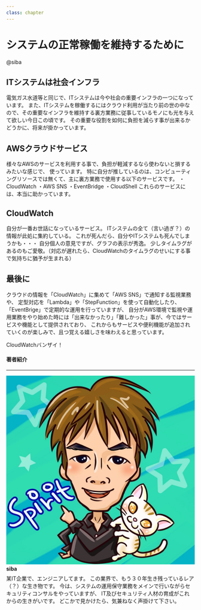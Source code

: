 ```yaml
---
class: chapter
---
```



# システムの正常稼働を維持するために

<div class="flush-right">@siba</div>

## ITシステムは社会インフラ
電気ガス水道等と同じで、ITシステムは今や社会の重要インフラの一つになっています。
また、ITシステムを稼働するにはクラウド利用が当たり前の世の中なので、その重要なインフラを維持する裏方業務に従事しているモノにも光を与えて欲しい今日この頃です。
その重要な役割を如何に負担を減らす事が出来るかどうかに、将来が掛かっています。

## AWSクラウドサービス
様々なAWSのサービスを利用する事で、負担が軽減するなら使わないと損するみたいな感じで、
使っています。
特に自分が推しているのは、コンピューティングリソースでは無くて、主に裏方業務で使用する以下のサービスです。
・CloudWatch
・AWS SNS
・EventBridge
・CloudShell
これらのサービスには、本当に助かっています。

## CloudWatch
自分が一番お世話になっているサービス。
ITシステムの全て（言い過ぎ？）の情報が此処に集約している。
これが死んだら、自分やITシステムも死んでしまうかも・・・
自分個人の意見ですが、グラフの表示が秀逸。
少しタイムラグがあるのもご愛敬。（対応が遅れたら、CloudWatchのタイムラグのせいにする事で気持ちに猶予が生まれる）

## 最後に
クラウドの情報を「CloudWatch」に集めて「AWS SNS」で通知する監視業務や、
定型対応を「Lambda」や「StepFunction」を使って自動化したり、「EventBrige」で定期的な運用を行っていますが、
自分がAWS環境で監視や運用業務をやり始めた時には「出来なかったり」「難しかった」事が、今ではサービスや機能として提供されており、
これからもサービスや便利機能が追加されていくのが楽しみで、且つ覚える嬉しさを味わえると思っています。

CloudWatchバンザイ！


#### 著者紹介

---

<div class="author-profile">
    <img src="images/siba_icon.jpg">
    <div>
        <div>
            <b>siba</b>
        </div>
    </div>
</div>

<p style="margin-top: 0.5em; margin-bottom: 2em;">
某IT企業で、エンジニアしてます。
この業界で、もう３０年生き残っているレア（？）な生き物です。
今は、システムの運用保守業務をメインで行いながらセキュリティコンサルをやっていますが、
IT及びセキュリティ人材の育成がこれからの生きがいです。
どこかで見かけたら、気兼ねなく声掛けて下さい。
</p>